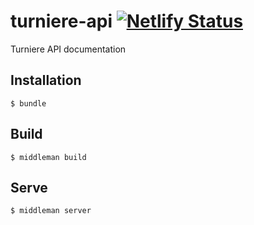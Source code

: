# turniere-api [![Netlify Status](https://api.netlify.com/api/v1/badges/21b8d049-f891-4b45-b952-e39bb7fcba81/deploy-status)](https://app.netlify.com/sites/turniere-api/deploys)
Turniere API documentation

## Installation
```
$ bundle
```

## Build
```
$ middleman build
```

## Serve
```
$ middleman server
```
